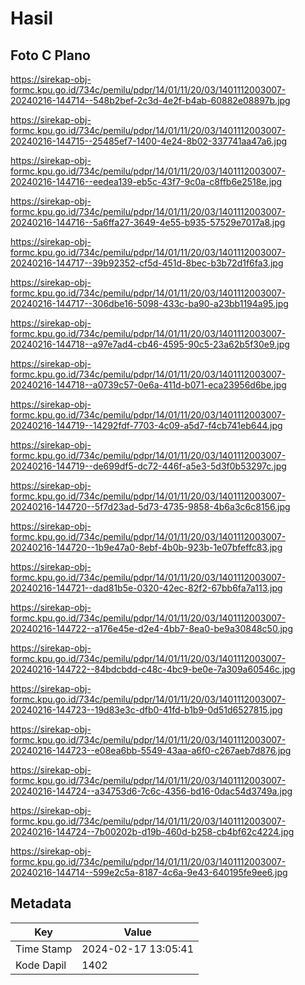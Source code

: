 # Hasil

## Foto C Plano

https://sirekap-obj-formc.kpu.go.id/734c/pemilu/pdpr/14/01/11/20/03/1401112003007-20240216-144714--548b2bef-2c3d-4e2f-b4ab-60882e08897b.jpg

https://sirekap-obj-formc.kpu.go.id/734c/pemilu/pdpr/14/01/11/20/03/1401112003007-20240216-144715--25485ef7-1400-4e24-8b02-337741aa47a6.jpg

https://sirekap-obj-formc.kpu.go.id/734c/pemilu/pdpr/14/01/11/20/03/1401112003007-20240216-144716--eedea139-eb5c-43f7-9c0a-c8ffb6e2518e.jpg

https://sirekap-obj-formc.kpu.go.id/734c/pemilu/pdpr/14/01/11/20/03/1401112003007-20240216-144716--5a6ffa27-3649-4e55-b935-57529e7017a8.jpg

https://sirekap-obj-formc.kpu.go.id/734c/pemilu/pdpr/14/01/11/20/03/1401112003007-20240216-144717--39b92352-cf5d-451d-8bec-b3b72d1f6fa3.jpg

https://sirekap-obj-formc.kpu.go.id/734c/pemilu/pdpr/14/01/11/20/03/1401112003007-20240216-144717--306dbe16-5098-433c-ba90-a23bb1194a95.jpg

https://sirekap-obj-formc.kpu.go.id/734c/pemilu/pdpr/14/01/11/20/03/1401112003007-20240216-144718--a97e7ad4-cb46-4595-90c5-23a62b5f30e9.jpg

https://sirekap-obj-formc.kpu.go.id/734c/pemilu/pdpr/14/01/11/20/03/1401112003007-20240216-144718--a0739c57-0e6a-411d-b071-eca23956d6be.jpg

https://sirekap-obj-formc.kpu.go.id/734c/pemilu/pdpr/14/01/11/20/03/1401112003007-20240216-144719--14292fdf-7703-4c09-a5d7-f4cb741eb644.jpg

https://sirekap-obj-formc.kpu.go.id/734c/pemilu/pdpr/14/01/11/20/03/1401112003007-20240216-144719--de699df5-dc72-446f-a5e3-5d3f0b53297c.jpg

https://sirekap-obj-formc.kpu.go.id/734c/pemilu/pdpr/14/01/11/20/03/1401112003007-20240216-144720--5f7d23ad-5d73-4735-9858-4b6a3c6c8156.jpg

https://sirekap-obj-formc.kpu.go.id/734c/pemilu/pdpr/14/01/11/20/03/1401112003007-20240216-144720--1b9e47a0-8ebf-4b0b-923b-1e07bfeffc83.jpg

https://sirekap-obj-formc.kpu.go.id/734c/pemilu/pdpr/14/01/11/20/03/1401112003007-20240216-144721--dad81b5e-0320-42ec-82f2-67bb6fa7a113.jpg

https://sirekap-obj-formc.kpu.go.id/734c/pemilu/pdpr/14/01/11/20/03/1401112003007-20240216-144722--a176e45e-d2e4-4bb7-8ea0-be9a30848c50.jpg

https://sirekap-obj-formc.kpu.go.id/734c/pemilu/pdpr/14/01/11/20/03/1401112003007-20240216-144722--84bdcbdd-c48c-4bc9-be0e-7a309a60546c.jpg

https://sirekap-obj-formc.kpu.go.id/734c/pemilu/pdpr/14/01/11/20/03/1401112003007-20240216-144723--19d83e3c-dfb0-41fd-b1b9-0d51d6527815.jpg

https://sirekap-obj-formc.kpu.go.id/734c/pemilu/pdpr/14/01/11/20/03/1401112003007-20240216-144723--e08ea6bb-5549-43aa-a6f0-c267aeb7d876.jpg

https://sirekap-obj-formc.kpu.go.id/734c/pemilu/pdpr/14/01/11/20/03/1401112003007-20240216-144724--a34753d6-7c6c-4356-bd16-0dac54d3749a.jpg

https://sirekap-obj-formc.kpu.go.id/734c/pemilu/pdpr/14/01/11/20/03/1401112003007-20240216-144724--7b00202b-d19b-460d-b258-cb4bf62c4224.jpg

https://sirekap-obj-formc.kpu.go.id/734c/pemilu/pdpr/14/01/11/20/03/1401112003007-20240216-144714--599e2c5a-8187-4c6a-9e43-640195fe9ee6.jpg


## Metadata

| Key        | Value               |
| ---------- | ------------------- |
| Time Stamp | 2024-02-17 13:05:41 |
| Kode Dapil | 1402                |




